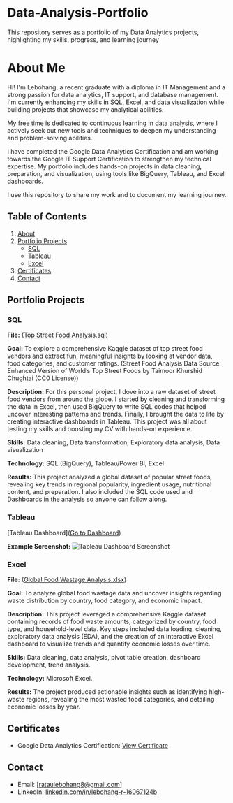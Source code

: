 # Data-Analysis-Portfolio
This repository serves as a portfolio of my Data Analytics projects, highlighting my skills, progress, and learning journey 

# About Me

Hi! I'm Lebohang, a recent graduate with a diploma in IT Management and a strong passion for data analytics, IT support, and database management. I'm currently enhancing my skills in SQL, Excel, and data visualization while building projects that showcase my analytical abilities.

My free time is dedicated to continuous learning in data analysis, where I actively seek out new tools and techniques to deepen my understanding and problem-solving abilities. 

I have completed the Google Data Analytics Certification and am working towards the Google IT Support Certification to strengthen my technical expertise. My portfolio includes hands-on projects in data cleaning, preparation, and visualization, using tools like BigQuery, Tableau, and Excel dashboards.

I use this repository to share my work and to document my learning journey.

## Table of Contents

1.  [About](#about-me)
2.  [Portfolio Projects](#portfolio-projects)
    * [SQL](#sql)
    * [Tableau](#tableau)
    * [Excel](#excel)
3.  [Certificates](#certificates)
4.  [Contact](#contact)

## Portfolio Projects

### SQL

**File:** ([Top Street Food Analysis.sql](https://github.com/Ratau-Lebohang/Projects/blob/38eb1d62375d70d5e950a2eb54ed77a633be4736/Top%20Street%20Food%20Analysis.sql))

**Goal:** To explore a comprehensive Kaggle dataset of top street food vendors and extract fun, meaningful insights by looking at vendor data, food categories, and customer ratings. (Street Food Analysis Data Source: Enhanced Version of World’s Top Street Foods by Taimoor Khurshid Chughtai (CC0 License))

**Description:** For this personal project, I dove into a raw dataset of street food vendors from around the globe. I started by cleaning and transforming the data in Excel, then used BigQuery to write SQL codes that helped uncover interesting patterns and trends. Finally, I brought the data to life by creating interactive dashboards in Tableau. This project was all about testing my skills and boosting my CV with hands-on experience.

**Skills:** Data cleaning, Data transformation, Exploratory data analysis, Data visualization

**Technology:** SQL (BigQuery), Tableau/Power BI, Excel

**Results:** This project analyzed a global dataset of popular street foods, revealing key trends in regional popularity, ingredient usage, nutritional content, and preparation. I also included the SQL code used and Dashboards in the analysis so anyone can follow along.

### Tableau

[Tableau Dashboard]([Go to Dashboard](https://public.tableau.com/views/TopStreetFoods/StreetFoodDash?:language=en-US&:sid=&:redirect=auth&:display_count=n&:origin=viz_share_link))

**Example Screenshot:**
![Tableau Dashboard Screenshot](Street_food_dashboard.png)

### Excel

**File:** ([Global Food Wastage Analysis.xlsx](https://github.com/Ratau-Lebohang/Projects/blob/38eb1d62375d70d5e950a2eb54ed77a633be4736/Global%20Food%20Wastage%20Analysis.xlsx))

**Goal:** To analyze global food wastage data and uncover insights regarding waste distribution by country, food category, and economic impact.

**Description:** This project leveraged a comprehensive Kaggle dataset containing records of food waste amounts, categorized by country, food type, and household-level data. Key steps included data loading, cleaning, exploratory data analysis (EDA), and the creation of an interactive Excel dashboard to visualize trends and quantify economic losses over time.

**Skills:** Data cleaning, data analysis, pivot table creation, dashboard development, trend analysis.

**Technology:** Microsoft Excel.

**Results:** The project produced actionable insights such as identifying high-waste regions, revealing the most wasted food categories, and detailing economic losses by year.


## Certificates

* Google Data Analytics Certification: [View Certificate](https://coursera.org/share/823b1543a47d3be09a2fe1f8f83628fb)

## Contact

* Email: [rataulebohang8@gmail.com]
* LinkedIn: [linkedin.com/in/lebohang-r-16067124b](linkedin.com/in/lebohang-r-16067124b)

